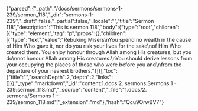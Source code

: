 {"parsed":{"_path":"/docs/sermons/sermons-1-239/sermon_118","_dir":"sermons-1-239","_draft":false,"_partial":false,"_locale":"","title":"Sermon 118","description":"This is sermon 118","body":{"type":"root","children":[{"type":"element","tag":"p","props":{},"children":[{"type":"text","value":"Rebuking Misers\nYou spend no wealth in the cause of Him Who gave it, nor do you risk your lives for the sake\nof Him Who created them. You enjoy honour through Allah among His creatures, but you do\nnot honour Allah among His creatures.\nYou should derive lessons from your occupying the places of those who were before you and\nfrom the departure of your nearest brothers."}]}],"toc":{"title":"","searchDepth":2,"depth":2,"links":[]}},"_type":"markdown","_id":"content:1.docs:2. sermons:Sermons 1 - 239:sermon_118.md","_source":"content","_file":"1.docs/2. sermons/Sermons 1 - 239/sermon_118.md","_extension":"md"},"hash":"Qcu9OrwBV7"}